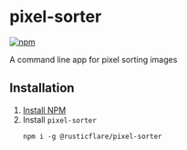 # pixel-sorter

[![npm](https://img.shields.io/npm/v/@rusticflare/pixel-sorter)](https://www.npmjs.com/package/@rusticflare/pixel-sorter)

A command line app for pixel sorting images

## Installation

1. [Install NPM](https://www.npmjs.com/get-npm)
1. Install `pixel-sorter`
    ```shell
    npm i -g @rusticflare/pixel-sorter
    ```
